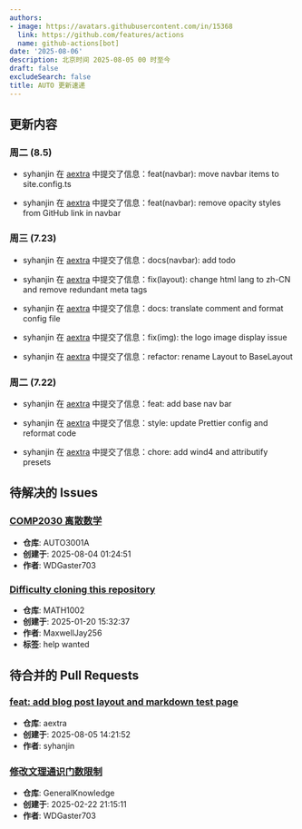 ```yaml
---
authors:
- image: https://avatars.githubusercontent.com/in/15368
  link: https://github.com/features/actions
  name: github-actions[bot]
date: '2025-08-06'
description: 北京时间 2025-08-05 00 时至今
draft: false
excludeSearch: false
title: AUTO 更新速递
---
```


## 更新内容

### 周二 (8.5)

- syhanjin 在 [aextra](https://github.com/HITSZ-OpenAuto/aextra) 中提交了信息：feat(navbar): move navbar items to site.config.ts

- syhanjin 在 [aextra](https://github.com/HITSZ-OpenAuto/aextra) 中提交了信息：feat(navbar): remove opacity styles from GitHub link in navbar

### 周三 (7.23)

- syhanjin 在 [aextra](https://github.com/HITSZ-OpenAuto/aextra) 中提交了信息：docs(navbar): add todo

- syhanjin 在 [aextra](https://github.com/HITSZ-OpenAuto/aextra) 中提交了信息：fix(layout): change html lang to zh-CN and remove redundant meta tags

- syhanjin 在 [aextra](https://github.com/HITSZ-OpenAuto/aextra) 中提交了信息：docs: translate comment and format config file

- syhanjin 在 [aextra](https://github.com/HITSZ-OpenAuto/aextra) 中提交了信息：fix(img): the logo image display issue

- syhanjin 在 [aextra](https://github.com/HITSZ-OpenAuto/aextra) 中提交了信息：refactor: rename Layout to BaseLayout

### 周二 (7.22)

- syhanjin 在 [aextra](https://github.com/HITSZ-OpenAuto/aextra) 中提交了信息：feat: add base nav bar

- syhanjin 在 [aextra](https://github.com/HITSZ-OpenAuto/aextra) 中提交了信息：style: update Prettier config and reformat code

- syhanjin 在 [aextra](https://github.com/HITSZ-OpenAuto/aextra) 中提交了信息：chore: add wind4 and attributify presets

## 待解决的 Issues

### [COMP2030 离散数学](https://github.com/HITSZ-OpenAuto/AUTO3001A/issues/20)

- **仓库**: AUTO3001A
- **创建于**: 2025-08-04 01:24:51
- **作者**: WDGaster703

### [Difficulty cloning this repository](https://github.com/HITSZ-OpenAuto/MATH1002/issues/13)

- **仓库**: MATH1002
- **创建于**: 2025-01-20 15:32:37
- **作者**: MaxwellJay256
- **标签**: help wanted

## 待合并的 Pull Requests

### [feat: add blog post layout and markdown test page](https://github.com/HITSZ-OpenAuto/aextra/pull/2)

- **仓库**: aextra
- **创建于**: 2025-08-05 14:21:52
- **作者**: syhanjin

### [修改文理通识门数限制](https://github.com/HITSZ-OpenAuto/GeneralKnowledge/pull/6)

- **仓库**: GeneralKnowledge
- **创建于**: 2025-02-22 21:15:11
- **作者**: WDGaster703

